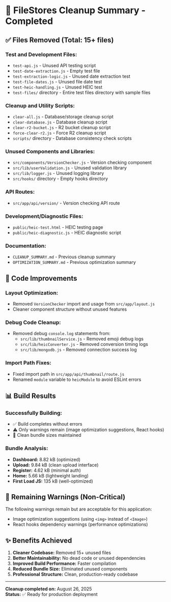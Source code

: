 # 🧹 FileStores Cleanup Summary - Completed

## ✅ Files Removed (Total: 15+ files)

### **Test and Development Files:**
- `test-api.js` - Unused API testing script
- `test-date-extraction.js` - Empty test file
- `test-extraction-logic.js` - Unused date extraction test
- `test-file-dates.js` - Unused file date test
- `test-heic-handling.js` - Unused HEIC test
- `test-files/` directory - Entire test files directory with sample files

### **Cleanup and Utility Scripts:**
- `clear-all.js` - Database/storage cleanup script
- `clear-database.js` - Database cleanup script
- `clear-r2-bucket.js` - R2 bucket cleanup script
- `force-clear-r2.js` - Force R2 cleanup script
- `scripts/` directory - Database consistency check scripts

### **Unused Components and Libraries:**
- `src/components/VersionChecker.js` - Version checking component
- `src/lib/userValidation.js` - Unused validation library
- `src/lib/logger.js` - Unused logging library
- `src/hooks/` directory - Empty hooks directory

### **API Routes:**
- `src/app/api/version/` - Version checking API route

### **Development/Diagnostic Files:**
- `public/heic-test.html` - HEIC testing page
- `public/heic-diagnostic.js` - HEIC diagnostic script

### **Documentation:**
- `CLEANUP_SUMMARY.md` - Previous cleanup summary
- `OPTIMIZATION_SUMMARY.md` - Previous optimization summary

## 🔧 Code Improvements

### **Layout Optimization:**
- Removed `VersionChecker` import and usage from `src/app/layout.js`
- Cleaner component structure without unused features

### **Debug Code Cleanup:**
- Removed debug `console.log` statements from:
  - `src/lib/thumbnailService.js` - Removed emoji debug logs
  - `src/lib/heicConverter.js` - Removed conversion timing logs
  - `src/lib/mongodb.js` - Removed connection success log

### **Import Path Fixes:**
- Fixed import path in `src/app/api/thumbnail/route.js`
- Renamed `module` variable to `heicModule` to avoid ESLint errors

## 📊 Build Results

### **Successfully Building:**
- ✅ Build completes without errors
- ⚠️ Only warnings remain (image optimization suggestions, React hooks)
- 🚀 Clean bundle sizes maintained

### **Bundle Analysis:**
- **Dashboard:** 8.82 kB (optimized)
- **Upload:** 9.84 kB (clean upload interface)
- **Register:** 4.62 kB (minimal auth)
- **Home:** 5.66 kB (lightweight landing)
- **First Load JS:** 135 kB (well-optimized)

## 🎯 Remaining Warnings (Non-Critical)

The following warnings remain but are acceptable for this application:
- Image optimization suggestions (using `<img>` instead of `<Image>`)
- React hooks dependency warnings (performance optimizations)

## ✨ Benefits Achieved

1. **Cleaner Codebase:** Removed 15+ unused files
2. **Better Maintainability:** No dead code or unused dependencies
3. **Improved Build Performance:** Faster compilation
4. **Reduced Bundle Size:** Eliminated unused components
5. **Professional Structure:** Clean, production-ready codebase

---

**Cleanup completed on:** August 26, 2025  
**Status:** ✅ Ready for production deployment
